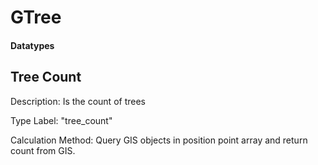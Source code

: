 GTree
======
#### Datatypes
Tree Count
------
Description: Is the count of trees

Type Label: "tree_count"

Calculation Method: Query GIS objects in position point array and return count from GIS.


